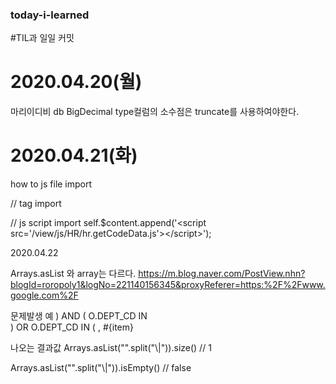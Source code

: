 ### today-i-learned
#TIL과 일일 커밋

# 2020.04.20(월)
마리이디비 db
BigDecimal type컬럼의 소수점은 truncate를 사용하여야한다.

# 2020.04.21(화)
how to js file import

// tag import
<script src="/view/js/HR/hr.getCodeData.js"></script>

// js script import
self.$content.append('<script src=\'/view/js/HR/hr.getCodeData.js\'><\/script>');


2020.04.22

Arrays.asList 와 array는 다르다. 
https://m.blog.naver.com/PostView.nhn?blogId=roropoly1&logNo=221140156345&proxyReferer=https:%2F%2Fwww.google.com%2F

문제발생 예 )
<if test="P_DEPT_CD != null and P_DEPT_CD.isEmpty() == false">
 AND		( O.DEPT_CD IN
 <trim suffixOverrides = " OR O.DEPT_CD IN ()">            
<foreach collection="P_DEPT_CD" index="index" item="item" open="(" close=")">
    <if test = "index != 0">
	<choose>
	    <when test = "index % 1000 == 999">) OR O.DEPT_CD IN (</when>
	    <otherwise>,</otherwise>
	</choose>
    </if>
    #{item}
</foreach>            </trim>

<if test="P_DEPT_CD != null and P_DEPT_CD.isEmpty() == false">

나오는 결과값 
Arrays.asList("".split("\\|")).size()  // 1

Arrays.asList("".split("\\|")).isEmpty() // false
